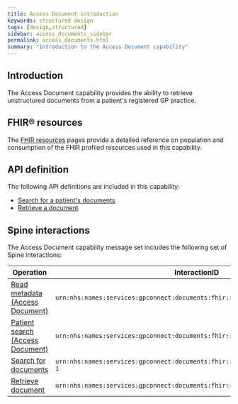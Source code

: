 ```yaml
---
title: Access Document introduction
keywords: structured design
tags: [design,structured]
sidebar: access_documents_sidebar
permalink: access_documents.html
summary: "Introduction to the Access Document capability"
---
```


## Introduction ##

The Access Document capability provides the ability to retrieve unstructured documents from a patient's registered GP practice.

## FHIR&reg; resources ##

The [FHIR resources](access_documents_development_resources_overview.html) pages provide a detailed reference on population and consumption of the FHIR profiled resources used in this capability.

## API definition

The following API definitions are included in this capability:

- [Search for a patient's documents](access_documents_development_search_patient_documents.html)
- [Retrieve a document](access_documents_development_retrieve_patient_documents.html)

## Spine interactions ##

The Access Document capability message set includes the following set of Spine interactions:

| Operation                 | InteractionID             |
|---------------------------|---------------------------|
| [Read metadata (Access Document)](access_documents_use_case_get_the_fhir_capability_statement.html) | `urn:nhs:names:services:gpconnect:documents:fhir:rest:read:metadata-1` |
| [Patient search (Access Document)](access_documents_use_case_find_a_patient.html) | `urn:nhs:names:services:gpconnect:documents:fhir:rest:search:patient-1` |
| [Search for documents](access_documents_development_search_patient_documents.html) | `urn:nhs:names:services:gpconnect:documents:fhir:rest:search:documentreference-1` |
| [Retrieve document](access_documents_development_retrieve_patient_documents.html)          | `urn:nhs:names:services:gpconnect:documents:fhir:rest:read:binary-1` |
